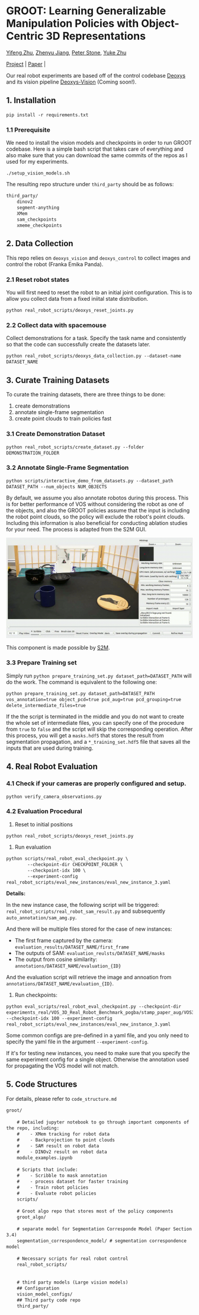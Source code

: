 # **GROOT: Learning Generalizable Manipulation Policies with Object-Centric 3D Representations** 


<!-- 
<p align="center">
<img src="./imgs/pull_figure.png" height="100%">
</p>
 -->
 
[Yifeng Zhu](https://www.cs.utexas.edu/~yifengz), [Zhenyu Jiang](https://zhenyujiang.me/), [Peter Stone](https://www.cs.utexas.edu/~pstone), [Yuke Zhu](https://www.cs.utexas.edu/~yukez/)


[Project](https://ut-austin-rpl.github.io/GROOT) | [Paper]() |


Our real robot experiments are based off of the control codebase [Deoxys](https://github.com/UT-Austin-RPL/deoxys_control) and its vision pipeline [Deoxys-Vision](https://github.com/UT-Austin-RPL/deoxys_vision) (Coming soon!).

## 1. Installation

```shell
pip install -r requirements.txt
```

### 1.1 Prerequisite

We need to install the vision models and checkpoints in order to run GROOT codebase. Here is a simple bash script that takes care of everything and also make sure that you can download the same commits of the repos as I used for my experiments. 

```
./setup_vision_models.sh
```

The resulting repo structure under `third_party` should be as follows:
```
third_party/
    dinov2
    segment-anything
    XMem
    sam_checkpoints
    xmeme_checkpoints
```

## 2. Data Collection

This repo relies on `deoxys_vision` and `deoxys_control` to collect images and control the robot (Franka Emika Panda). 

### 2.1 Reset robot states

You will first need to reset the robot to an initial joint configuration. This is to allow you collect data from a fixed iniital state distribution. 

``` 
python real_robot_scripts/deoxys_reset_joints.py
```

### 2.2 Collect data with spacemouse

Collect demonstrations for a task. Specify the task name and consistently so that the code can successfully create the datasets later.

```
python real_robot_scripts/deoxys_data_collection.py --dataset-name DATASET_NAME
```


## 3. Curate Training Datasets

To curate the training datasets, there are three things to be done:
1. create demonstrations
2. annotate single-frame segmentation
3. create point clouds to train policies fast

### 3.1 Create Demonstration Dataset

```
python real_robot_scripts/create_dataset.py --folder DEMONSTRATION_FOLDER
```

### 3.2 Annotate Single-Frame Segmentation

```
python scripts/interactive_demo_from_datasets.py --dataset_path DATASET_PATH --num_objects NUM_OBJECTS
```

By default, we assume you also annotate robotos during this process. This is for better performance of VOS without considering the robot as one of the objects, and also the GROOT policies assume that the input is including the robot point clouds, so the policy will exclude the robot's point clouds. Including this information is also beneficial for conducting ablation studies for your need. The process is adapted from the S2M GUI. 


![Annotating First Frame Example](docs/scribble_demo.gif)


This component is made possible by [S2M](https://github.com/hkchengrex/Scribble-to-Mask).


### 3.3 Prepare Training set

Simply run `python prepare_training_set.py dataset_path=DATASET_PATH` will do the work. The command is equivalent to the following one:

```
python prepare_training_set.py dataset_path=DATASET_PATH vos_annotation=true object_pcd=true pcd_aug=true pcd_grouping=true delete_intermediate_files=true
```

If the the script is terminated in the middle and you do not want to create the whole set of intermediate files, you can specify one of the procedure from `true` to `false` and the script will skip the corresponding operation. After this process, you will get a `masks.hdf5` that stores the result from segmentation propagation, and a `*_training_set.hdf5` file that saves all the inputs that are used during training.


## 4. Real Robot Evaluation


### 4.1 Check if your cameras are properly configured and setup.

```
python verify_camera_observations.py
```

### 4.2 Evaluation Procedural

1. Reset to initial positions

``` 
python real_robot_scripts/deoxys_reset_joints.py
```

1. Run evaluation

```
python scripts/real_robot_eval_checkpoint.py \
        --checkpoint-dir CHECKPOINT_FOLDER \
        --checkpoint-idx 100 \
        --experiment-config real_robot_scripts/eval_new_instances/eval_new_instance_3.yaml
```

**Details:**

In the new instance case, the following script will be triggered: `real_robot_scripts/real_robot_sam_result.py` and subsequently `auto_annotation/sam_amg.py`.

And there will be multiple files stored for the case of new instances:
- The first frame captured by the camera: `evaluation_results/DATASET_NAME/first_frame`
- The outputs of SAM: `evaluation_reulsts/DATASET_NAME/masks`
- The output from cosine similarity: `annotations/DATASET_NAME/evaluation_{ID}`

And the evaluation script will retrieve the image and annoation from `annotations/DATASET_NAME/evaluation_{ID}`.

1. Run checkpoints:

``` shell
python eval_scripts/real_robot_eval_checkpoint.py --checkpoint-dir experiments_real/VOS_3D_Real_Robot_Benchmark_pogba/stamp_paper_aug/VOS3DSingleTask/VOS3DRealRobotMaskedNoWristTransformerPolicy_seed10000/run_002 --checkpoint-idx 100 --experiment-config real_robot_scripts/eval_new_instances/eval_new_instance_3.yaml
```
Some common configs are pre-defined in a yaml file, and you only need
to specify the yaml file in the argument `--experiment-config`.

If it's for testing new instances, you need to make sure that you specify the same experiment config for a single object. Otherwise the annotation used for propagating the VOS model will not match.

## 5. Code Structures

For details, please refer to `code_structure.md`
```
groot/

    # Detailed jupyter notebook to go through important components of the repo, including:
    #    - XMem tracking for robot data
    #    - Backprojection to point clouds
    #    - SAM result on robot data
    #    - DINOv2 result on robot data
    module_examples.ipynb

    # Scripts that include:
    #    - Scribble to mask annotation
    #    - process dataset for faster training
    #    - Train robot policies
    #    - Evaluate robot policies
    scripts/
       
    # Groot algo repo that stores most of the policy components
    groot_algo/
        
    # separate model for Segmentation Corresponde Model (Paper Section 3.4)
    segmentation_correspondence_model/ # segmentation correspondence model

    # Necessary scripts for real robot control
    real_robot_scripts/


    # third party models (Large vision models)
    ## Configuration
    vision_model_configs/
    ## Third party code repo
    third_party/
```
